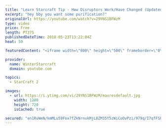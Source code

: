 ```yaml
---
title: "Learn Starcraft Tip - How Disruptors Work/Have Changed (Updated Patch 4.0 2018)"
excerpt: "hey bby you want some purification?"
originalUrl: https://youtube.com/watch?v=29YNS1BFWzM
type: video
price: Free
length: PT37S
publishedDateTime: 2018-05-23T13:22:04Z
heat: 50

featuredContent: "<iframe width=\"800\" height=\"500\" frameborder=\"0\" src=\"https://www.youtube.com/embed/29YNS1BFWzM\" allow=\"accelerometer; autoplay; encrypted-media; gyroscope; picture-in-picture\" allowfullscreen></iframe>"

provider:
  name: WinterStarcraft
  domain: youtube.com

topics:
  - StarCraft 2

images:
  - url: https://i.ytimg.com/vi/29YNS1BFWzM/maxresdefault.jpg
    width: 1280
    height: 720
    isCached: true

secured: "en1RvWeN/kmMLu59Fox7fZkNrnukMjL8ZM35Y5zWiCoOvPzi/979q/I7qfFSh2X6mTQ2OI/8djE8dxWTOvtc/Z78iZFoIYH+FqOwV/Q6vvHR5I7vP/RPPyFtWLOUtOLPX/+Sc89J6fn7t3ukbVWvALRaT7Ya9S5977B2iwWsS3LZYrPCJs9QxEQ9oH3+1WpJIKNOyFc0fIFLMgU+N6noTWedCSSIQ92StVwBciAvq45UYF26N20P5ZAHWhLfiVOF56tPLAF7pFm0Wgj3xL73IvX3306e/nZbPS7m+eVn8qyl5Q4p6ncl6wZLDNudzKwG09eux4+KUsUYpLPC7l5tvOZCv6jbleXtge1hmXP6iJy9zRTUir3V/JH4L7LXIhLFo7J1+2tIHIwRvaXgrZlY7TqvzfKGrGndPOk9K5zTtkE=;WcQT6DVSo0DvlcJ/DzeJ9A=="
---
```


